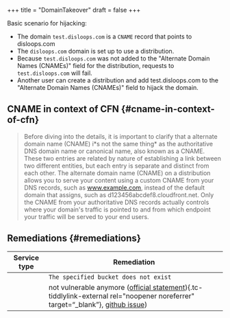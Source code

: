 +++
title = "DomainTakeover"
draft = false
+++

Basic scenario for hijacking:

-   The domain `test.disloops.com` is a `CNAME` record that points to disloops.com
-   The `disloops.com` domain is set up to use a distribution.
-   Because `test.disloops.com` was not added to the "Alternate Domain Names (CNAMEs)" field for the distribution, requests to `test.disloops.com` will fail.
-   Another user can create a distribution and add test.disloops.com to the "Alternate Domain Names (CNAMEs)" field to hijack the domain.


## CNAME in context of CFN {#cname-in-context-of-cfn}

> Before diving into the details, it is important to clarify that a alternate domain name (CNAME) i\*s not the same thing\* as the authoritative DNS domain name or canonical name, also known as a CNAME. These two entries are related by nature of establishing a link between two different entities, but each entry is separate and distinct from each other. The alternate domain name (CNAME) on a distribution allows you to serve your content using a custom CNAME from your DNS records, such as www.example.com, instead of the default domain that assigns, such as d123456abcdef8.cloudfront.net. Only the CNAME from your authoritative DNS records actually controls where your domain's traffic is pointed to and from which endpoint your traffic will be served to your end users.


## Remediations {#remediations}

| Service type | Remediation                                                                                                                                                                                                                                                                                                              |
|--------------|--------------------------------------------------------------------------------------------------------------------------------------------------------------------------------------------------------------------------------------------------------------------------------------------------------------------------|
|              | `The specified bucket does not exist`                                                                                                                                                                                                                                                                                    |
|              | not vulnerable anymore ([official statement](https://aws.amazon.com/blogs/networking-and-content-delivery/continually-enhancing-domain-security-on-amazon-cloudfront/)){.tc-tiddlylink-external rel="noopener noreferrer" target=“_blank”}, [github issue](https://github.com/EdOverflow/can-i-take-over-xyz/issues/29)) |